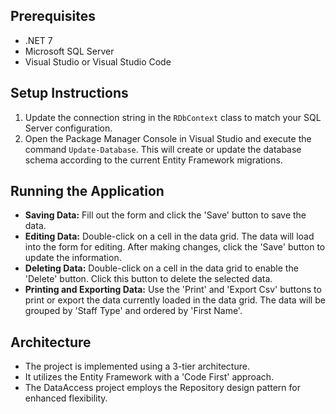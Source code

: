 
## Prerequisites
- .NET 7
- Microsoft SQL Server
- Visual Studio or Visual Studio Code

## Setup Instructions
1. Update the connection string in the `RDbContext` class to match your SQL Server configuration.
2. Open the Package Manager Console in Visual Studio and execute the command `Update-Database`. This will create or update the database schema according to the current Entity Framework migrations.

## Running the Application
- **Saving Data:** Fill out the form and click the 'Save' button to save the data.
- **Editing Data:** Double-click on a cell in the data grid. The data will load into the form for editing. After making changes, click the 'Save' button to update the information.
- **Deleting Data:** Double-click on a cell in the data grid to enable the 'Delete' button. Click this button to delete the selected data.
- **Printing and Exporting Data:** Use the 'Print' and 'Export Csv' buttons to print or export the data currently loaded in the data grid. The data will be grouped by 'Staff Type' and ordered by 'First Name'.

## Architecture
- The project is implemented using a 3-tier architecture.
- It utilizes the Entity Framework with a 'Code First' approach.
- The DataAccess project employs the Repository design pattern for enhanced flexibility.
